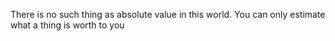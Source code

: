 There is no such thing as absolute value in this world. You can only estimate what a thing is worth to you
